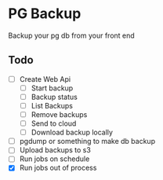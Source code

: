 # PG Backup

Backup your pg db from your front end

## Todo

- [ ] Create Web Api
  - [ ] Start backup
  - [ ] Backup status
  - [ ] List Backups
  - [ ] Remove backups
  - [ ] Send to cloud
  - [ ] Download backup locally
- [ ] pgdump or something to make db backup
- [ ] Upload backups to s3
- [ ] Run jobs on schedule
- [x] Run jobs out of process